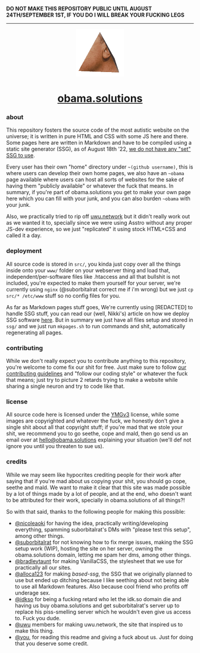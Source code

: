 **DO NOT MAKE THIS REPOSITORY PUBLIC UNTIL AUGUST 24TH/SEPTEMBER 1ST, IF YOU DO I WILL BREAK YOUR FUCKING LEGS**

---

<div align="center">
	<img src="src/ast/branding/readme.gif" alt="Look at this handsome man, how he spins after being painfully tortured and turned into a prism! (also fuck you, let me load a 318k gif of Hi-Res Obama Prism spinning)">
	<h1><a href="https://obama.solutions">obama.solutions</a></h1>
</div>

### about

This repository fosters the source code of the most autistic website on the universe; it is written in pure HTML and CSS with some JS here and there. Some pages here are written in Markdown and have to be compiled using a static site generator (SSG), as of August 18th '22, [we do not have any "set" SSG to use](https://obama.solutions/~nicoleaoki/articles/markdown-in-obama.html).

Every user has their own "home" directory under `~(github username)`, this is where users can develop their own home pages, we also have an `~obama` page available where users can host all sorts of websites for the sake of having them "publicly available" or whatever the fuck that means. In summary, if you're part of obama.solutions you get to make your own page here which you can fill with your junk, and you can also burden `~obama` with your junk.

Also, we practically tried to rip off [uwu.network](https://uwu.network) but it didn't really work out as we wanted it to, specially since we were using Asstro without any proper JS-dev experience, so we just "replicated" it using stock HTML+CSS and called it a day.

### deployment

All source code is stored in `src/`, you kinda just copy over all the things inside onto your `www/` folder on your webserver thing and load that, independent/per-software files like .htaccess and all that bullshit is not included, you're expected to make them yourself for your server, we're currently using `nginx` (@suborbitalrat correct me if i'm wrong) but we just `cp src/* /etc/www` stuff so no config files for you.

As far as Markdown pages stuff goes, We're currently using [REDACTED] to handle SSG stuff, you can read our (well, Nikki's) article on how we deploy SSG software [here](https://obama.solutions/~nicoleaoki/articles/markdown-in-obama.html). But in summary we just have all files setup and stored in `ssg/` and we just run `mkpages.sh` to run commands and shit, automatically regenerating all pages.

### contributing

While we don't really expect you to contribute anything to this repository, you're welcome to come fix our shit for free. Just make sure to follow [our contributing guidelines](http://krisp.sdf.org/contributing.html) and "follow our coding style" or whatever the fuck that means; just try to picture 2 retards trying to make a website while sharing a single neuron and try to code like that.

### license

All source code here is licensed under the [YMGv3](https://github.com/nicoleaoki/ymg-v3) license, while some images are copyrighted and whatever the fuck, we honestly don't give a single shit about all that copyright stuff; if you're mad that we stole your shit, we recommend you to go seethe, cope and mald, then go send us an email over at <hello@obama.solutions> explaining your situation (we'll def not ignore you until you threaten to sue us).

### credits

While we may seem like hypocrites crediting people for their work after saying that if you're mad about us copying your shit, you should go cope, seethe and mald. We want to make it clear that this site was made possible by a lot of things made by a lot of people, and at the end, who doesn't want to be attributed for their work, specially in obama.solutions of all things?!

So with that said, thanks to the following people for making this possible:

- [@nicoleaoki](https://github.com/nicoleaoki) for having the idea, practically writing/developing everything, spamming suborbitalrat's DMs with "please test this setup", among other things.
- [@suborbitalrat](https://github.com/suborbitalrat) for not knowing how to fix merge issues, making the SSG setup work (WIP), hosting the site on her server, owning the obama.solutions domain, letting me spam her dms, among other things.
- [@bradleytaunt](https://github.com/bradleytaunt) for making VanillaCSS, the stylesheet that we use for practically all our sites.
- [@alloca123](https://github.com/alloca123) for making *based-ssg*, the SSG that we originally planned to use but ended up ditching because I like seething about not being able to use all Markdown features. Also because cool friend who profits off underage sex.
- [@idkso](https://github.com/idkso) for being a fucking retard who let the idk.so domain die and having us buy obama.solutions and get suborbitalrat's server up to replace his piss-smelling server which he wouldn't even give us access to. Fuck you dude.
- [@uwu](https://github.com/uwu) members for making uwu.network, the site that inspired us to make this thing.
- [@you](https://github.com/settings), for reading this readme and giving a fuck about us. Just for doing that you deserve some credit.